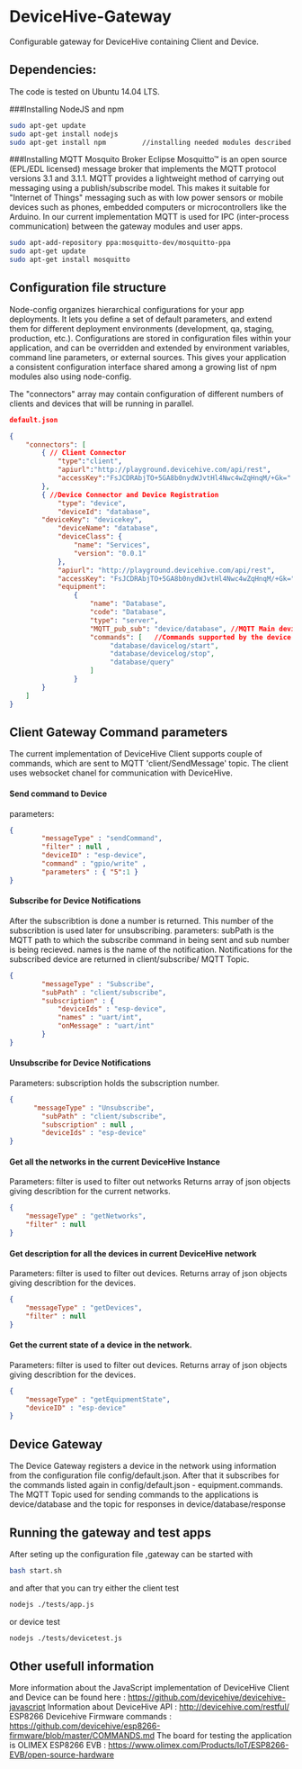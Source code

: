 # DeviceHive-Gateway
Configurable gateway for DeviceHive containing Client and Device.

## Dependencies:
The code is tested on Ubuntu 14.04 LTS.

###Installing NodeJS and npm

```sh
sudo apt-get update
sudo apt-get install nodejs
sudo apt-get install npm         //installing needed modules described in package.json
```
###Installing MQTT Mosquito Broker
Eclipse Mosquitto™ is an open source (EPL/EDL licensed) message broker that implements the MQTT protocol versions 3.1 and 3.1.1.
MQTT provides a lightweight method of carrying out messaging using a publish/subscribe model. This makes it suitable for "Internet of Things" 
messaging such as with low power sensors or mobile devices such as phones, embedded computers or microcontrollers like the Arduino.
In our current implementation MQTT is used for IPC (inter-process communication) between the gateway modules and user apps.

```sh
sudo apt-add-repository ppa:mosquitto-dev/mosquitto-ppa
sudo apt-get update
sudo apt-get install mosquitto
```

## Configuration file structure
Node-config organizes hierarchical configurations for your app deployments.
It lets you define a set of default parameters, and extend them for different deployment environments (development, qa, staging, production, etc.).
Configurations are stored in configuration files within your application, and can be overridden and extended by environment variables, command line parameters, or external sources.
This gives your application a consistent configuration interface shared among a growing list of npm modules also using node-config.

The "connectors" array may contain configuration of different numbers of clients and devices that will be running in parallel.

```json
default.json

{
	"connectors": [ 
		{ // Client Connector
			"type":"client",
			"apiurl":"http://playground.devicehive.com/api/rest",
			"accessKey":"FsJCDRAbjTO+5GA8b0nydWJvtHl4Nwc4wZqHnqM/+Gk="
		},
		{ //Device Connector and Device Registration
			"type": "device",
			"deviceId": "database",
    	"deviceKey": "devicekey",
			"deviceName": "database",
			"deviceClass": {
				"name": "Services",
				"version": "0.0.1"
			},
			"apiurl": "http://playground.devicehive.com/api/rest",
			"accessKey": "FsJCDRAbjTO+5GA8b0nydWJvtHl4Nwc4wZqHnqM/+Gk=",
			"equipment": 
				{
					"name": "Database",
					"code": "Database",
					"type": "server",
					"MQTT_pub_sub": "device/database", //MQTT Main device topic
					"commands": [   //Commands supported by the device
						 "database/davicelog/start",
						 "database/devicelog/stop",
						 "database/query"
					]
				}
		}
	]
}
```
## Client Gateway Command parameters

The current implementation of DeviceHive Client supports couple of commands, which are sent to MQTT 'client/SendMessage' topic.
The client uses websocket chanel for communication with DeviceHive.
#### Send command to Device
parameters:
```json
{
		"messageType" : "sendCommand",
		"filter" : null ,
		"deviceID" : "esp-device",
		"command" : "gpio/write" ,
		"parameters" : { "5":1 } 
}
```

#### Subscribe for Device Notifications
After the subscribtion is done a number is returned. This number of the subscribtion is used later for unsubscribing.
parameters:
subPath is the MQTT path to which the subscribe command in being sent and sub number is being recieved.
names is the name of the notification.
Notifications for the subscribed device are returned in client/subscribe/<deviceID> MQTT Topic.
```json
{
		"messageType" : "Subscribe",
		"subPath" : "client/subscribe",
		"subscription" : {
			"deviceIds" : "esp-device",
			"names" : "uart/int",
			"onMessage" : "uart/int"
		}
}
```
#### Unsubscribe for Device Notifications
Parameters:
subscription holds the subscription number.
```json
{
	  "messageType" : "Unsubscribe",
		"subPath" : "client/subscribe",
		"subscription" : null ,
		"deviceIds" : "esp-device"		
}
```

#### Get all the networks in the current DeviceHive Instance 
Parameters:
filter is used to filter out networks
Returns array of json objects giving describtion for the current networks.
```json
{
    "messageType" : "getNetworks",
    "filter" : null
}
```

#### Get description for all the devices in current DeviceHive network 
Parameters:
filter is used to filter out devices.
Returns array of json objects giving describtion for the devices.
```json
{
    "messageType" : "getDevices",
    "filter" : null
}
```

#### Get the current state of a device in the network. 
Parameters:
filter is used to filter out devices. 
Returns array of json objects giving describtion for the devices.
```json
{
    "messageType" : "getEquipmentState",
    "deviceID" : "esp-device"
}
```

## Device Gateway

The Device Gateway registers a device in the network using information from the configuration file config/default.json.
After that it subscribes for the commands listed again in config/default.json - equipment.commands.
The MQTT Topic used for sending commands to the applications is device/database and the topic for responses in device/database/response

## Running the gateway and test apps
After seting up the configuration file ,gateway can be started with 
```sh
bash start.sh
```
and after that you can try either the client test
```sh
nodejs ./tests/app.js
```
or device test 

```sh
nodejs ./tests/devicetest.js
```

## Other usefull information
More information about the JavaScript implementation of DeviceHive Client and Device can be found here : https://github.com/devicehive/devicehive-javascript
Information about DeviceHive API : http://devicehive.com/restful/
ESP8266 Devicehive Firmware commands : https://github.com/devicehive/esp8266-firmware/blob/master/COMMANDS.md
The board for testing the application is OLIMEX ESP8266 EVB : https://www.olimex.com/Products/IoT/ESP8266-EVB/open-source-hardware
